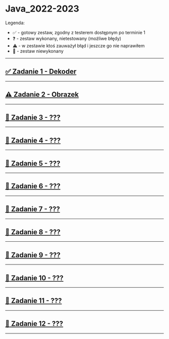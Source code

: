 # Java_2022-2023

Legenda:

- :white_check_mark: - gotowy zestaw, zgodny z testerem dostępnym po terminie 1
- :question: - zestaw wykonany, nietestowany (możliwe błędy)
- :warning: - w zestawie ktoś zauważył błąd i jeszcze go nie naprawiłem
- :black_square_button: - zestaw niewykonany

---

## [:white_check_mark: Zadanie 1 - Dekoder](Zadanie%2001/)

---

## [:warning: Zadanie 2 - Obrazek](Zadanie%2002/)

---

## [:black_square_button: Zadanie 3 - ???](Zadanie%2003/)

---

## [:black_square_button: Zadanie 4 - ???](Zadanie%2004/)

---

## [:black_square_button: Zadanie 5 - ???](Zadanie%2005/)

---

## [:black_square_button: Zadanie 6 - ???](Zadanie%2006/)

---

## [:black_square_button: Zadanie 7 - ???](Zadanie%2007/)

---

## [:black_square_button: Zadanie 8 - ???](Zadanie%2008/)

---

## [:black_square_button: Zadanie 9 - ???](Zadanie%2009/)

---

## [:black_square_button: Zadanie 10 - ???](Zadanie%2010/)

---

## [:black_square_button: Zadanie 11 - ???](Zadanie%2011/)

---

## [:black_square_button: Zadanie 12 - ???](Zadanie%2012/)

---
